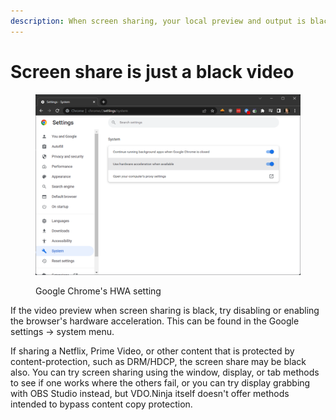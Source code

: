 ```yaml
---
description: When screen sharing, your local preview and output is black
---
```


# Screen share is just a black video

<figure><img src="../.gitbook/assets/image (35).png" alt=""><figcaption><p>Google Chrome's HWA setting</p></figcaption></figure>

If the video preview when screen sharing is black, try disabling or enabling the browser's hardware acceleration. This can be found in the Google settings -> system menu.

If sharing a Netflix, Prime Video, or other content that is protected by content-protection, such as DRM/HDCP, the screen share may be black also.  You can try screen sharing using the window, display, or tab methods to see if one works where the others fail, or you can try display grabbing with OBS Studio instead, but VDO.Ninja itself doesn't offer methods intended to bypass content copy protection.
